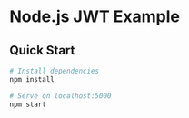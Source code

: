 # Node.js JWT Example

## Quick Start

``` bash
# Install dependencies
npm install

# Serve on localhost:5000
npm start
```
